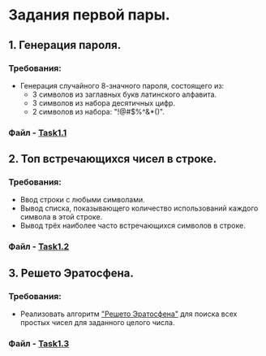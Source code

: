 # Задания первой пары.

## 1. Генерация пароля.
### Требования:
- Генерация случайного 8-значного пароля, состоящего из:
  - 3 символов из заглавных букв латинского алфавита.
  - 3 символов из набора десятичных цифр.
  - 2 символов из набора: "!@#$%^&*()".

### Файл - [Task1.1](https://github.com/BozakGAD/A_bit_of_prog_1_sem/blob/main/source/1_pair/Task1.1.py)

## 2. Топ встречающихся чисел в строке.
### Требования:
- Ввод строки с любыми символами.
- Вывод списка, показывающего количество использований каждого символа в этой строке.
- Вывод трёх наиболее часто встречающихся символов в строке.

### Файл - [Task1.2](https://github.com/BozakGAD/A_bit_of_prog_1_sem/blob/main/source/1_pair/Task1.2.py)

## 3. Решето Эратосфена.
### Требования:
- Реализовать алгоритм ["Решето Эратосфена"](https://ru.wikipedia.org/wiki/%D0%A0%D0%B5%D1%88%D0%B5%D1%82%D0%BE_%D0%AD%D1%80%D0%B0%D1%82%D0%BE%D1%81%D1%84%D0%B5%D0%BD%D0%B0) для поиска всех простых чисел для заданного целого числа.

### Файл - [Task1.3](https://github.com/BozakGAD/A_bit_of_prog_1_sem/blob/main/source/1_pair/task1.3.py)
